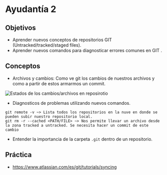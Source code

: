 # Ayudantía 2

## Objetivos

- Aprender nuevos conceptos de repositorios GIT (Untracked/tracked/staged files).
- Aprender nuevos comandos para diagnosticar errores comunes en GIT .

## Conceptos
- Archivos y cambios: Como ve git los cambios de nuestros archivos y como a partir de estos armarmos un commit.

![Estados de los cambios/archivos en reposirotio](/Coding_Dojo-Web_Fundamentals_May-2023/Ayudantias/00_GitHub_and_Terminal/git_diag.png)

- Diagnosticos de problemas utilizando nuevos comandos.
```
git remote -v ~> Lista todos los repositorios en la nuve en donde se pueden subir nuestro repositorio local.
git rm -r --cached <PATH/FILE> ~> Nos permite llevar un archivo desde la zona tracked a untracked. Se necesita hacer un commit de este cambio 
```
- Entender la importancia de la carpeta ```.git``` dentro de un repositorio.

## Práctica
- https://www.atlassian.com/es/git/tutorials/syncing
